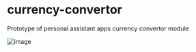 # currency-convertor
Prototype of personal assistant apps currency convertor module 

![image](https://user-images.githubusercontent.com/66934832/133587665-59426b23-3c4d-4e78-b1c2-66c3e9d81027.png)

